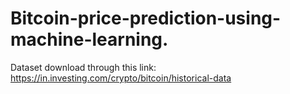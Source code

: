 # Bitcoin-price-prediction-using-machine-learning.

Dataset download through this link:
https://in.investing.com/crypto/bitcoin/historical-data

